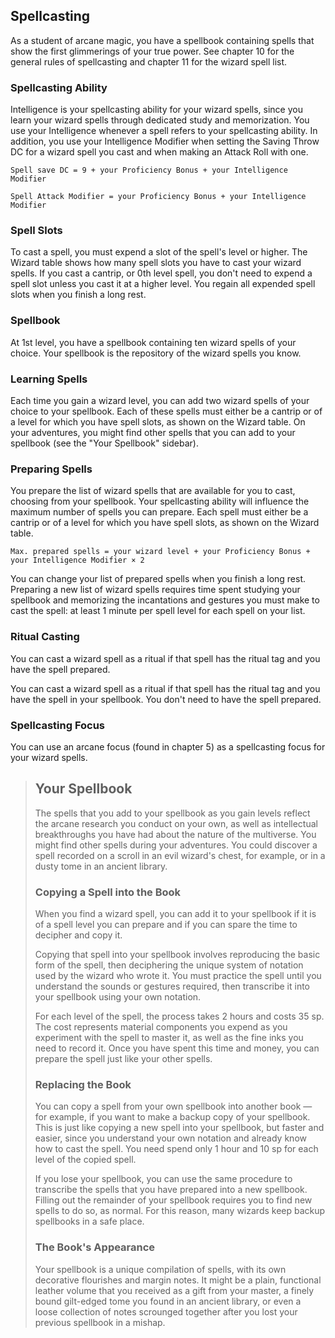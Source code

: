 ## Spellcasting
As a student of arcane magic, you have a spellbook containing spells that show the first glimmerings of your true power.
See chapter 10 for the general rules of spellcasting and chapter 11 for the wizard spell list.

### Spellcasting Ability
Intelligence is your spellcasting ability for your wizard spells, since you learn your wizard spells through dedicated study and memorization.
You use your Intelligence whenever a spell refers to your spellcasting ability.
In addition, you use your Intelligence Modifier when setting the Saving Throw DC for a wizard spell you cast and when making an Attack Roll with one.

`Spell save DC = 9 + your Proficiency Bonus + your Intelligence Modifier`

`Spell Attack Modifier = your Proficiency Bonus + your Intelligence Modifier`

### Spell Slots
To cast a spell, you must expend a slot of the spell's level or higher.
The Wizard table shows how many spell slots you have to cast your wizard spells.
If you cast a cantrip, or 0th level spell, you don't need to expend a spell slot unless you cast it at a higher level.
You regain all expended spell slots when you finish a long rest.

### Spellbook
At 1st level, you have a spellbook containing ten wizard spells of your choice.
Your spellbook is the repository of the wizard spells you know.

### Learning Spells
Each time you gain a wizard level, you can add two wizard spells of your choice to your spellbook.
Each of these spells must either be a cantrip or of a level for which you have spell slots, as shown on the Wizard table.
On your adventures, you might find other spells that you can add to your spellbook (see the "Your Spellbook" sidebar).

### Preparing Spells
You prepare the list of wizard spells that are available for you to cast, choosing from your spellbook.
Your spellcasting ability will influence the maximum number of spells you can prepare.
Each spell must either be a cantrip or of a level for which you have spell slots, as shown on the Wizard table.

`Max. prepared spells = your wizard level + your Proficiency Bonus + your Intelligence Modifier × 2`

You can change your list of prepared spells when you finish a long rest.
Preparing a new list of wizard spells requires time spent studying your spellbook and memorizing the incantations and gestures you must make to cast the spell: at least 1 minute per spell level for each spell on your list.

### Ritual Casting
You can cast a wizard spell as a ritual if that spell has the ritual tag and you have the spell prepared.


You can cast a wizard spell as a ritual if that spell has the ritual tag and you have the spell in your spellbook.
You don't need to have the spell prepared.


### Spellcasting Focus
You can use an arcane focus (found in chapter 5) as a spellcasting focus for your wizard spells.

> ## Your Spellbook
> The spells that you add to your spellbook as you gain levels reflect the arcane research you conduct on your own, as well as intellectual breakthroughs you have had about the nature of the multiverse.
> You might find other spells during your adventures.
> You could discover a spell recorded on a scroll in an evil wizard's chest, for example, or in a dusty tome in an ancient library.
>
> ### Copying a Spell into the Book
> When you find a wizard spell, you can add it to your spellbook if it is of a spell level you can prepare and if you can spare the time to decipher and copy it.
>
> Copying that spell into your spellbook involves reproducing the basic form of the spell, then deciphering the unique system of notation used by the wizard who wrote it.
> You must practice the spell until you understand the sounds or gestures required, then transcribe it into your spellbook using your own notation.
> <!-- price = (1 + spell level) * 35sp || time = (1 + spell level) * 2 hours -->
> For each level of the spell, the process takes 2 hours and costs 35 sp.
> The cost represents material components you expend as you experiment with the spell to master it, as well as the fine inks you need to record it.
> Once you have spent this time and money, you can prepare the spell just like your other spells.
>
> ### Replacing the Book
> You can copy a spell from your own spellbook into another book &mdash; for example, if you want to make a backup copy of your spellbook.
> This is just like copying a new spell into your spellbook, but faster and easier, since you understand your own notation and already know how to cast the spell.
> You need spend only 1 hour and 10 sp for each level of the copied spell.
>
> If you lose your spellbook, you can use the same procedure to transcribe the spells that you have prepared into a new spellbook.
> Filling out the remainder of your spellbook requires you to find new spells to do so, as normal.
> For this reason, many wizards keep backup spellbooks in a safe place.
>
> ### The Book's Appearance
> Your spellbook is a unique compilation of spells, with its own decorative flourishes and margin notes.
> It might be a plain, functional leather volume that you received as a gift from your master, a finely bound gilt-edged tome you found in an ancient library, or even a loose collection of notes scrounged together after you lost your previous spellbook in a mishap.
